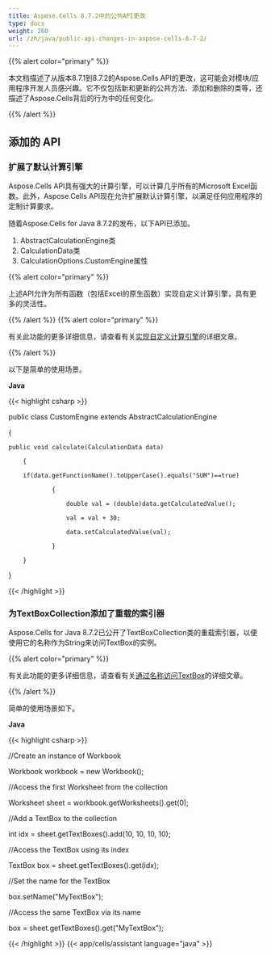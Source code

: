 ```yaml
---
title: Aspose.Cells 8.7.2中的公共API更改
type: docs
weight: 260
url: /zh/java/public-api-changes-in-aspose-cells-8-7-2/
---
```


{{% alert color="primary" %}} 

本文档描述了从版本8.7.1到8.7.2的Aspose.Cells API的更改，这可能会对模块/应用程序开发人员感兴趣。它不仅包括新和更新的公共方法、添加和删除的类等，还描述了Aspose.Cells背后的行为中的任何变化。

{{% /alert %}} 
## **添加的 API**
### **扩展了默认计算引擎**
Aspose.Cells API具有强大的计算引擎，可以计算几乎所有的Microsoft Excel函数。此外，Aspose.Cells API现在允许扩展默认计算引擎，以满足任何应用程序的定制计算要求。

随着Aspose.Cells for Java 8.7.2的发布，以下API已添加。

1. AbstractCalculationEngine类
1. CalculationData类
1. CalculationOptions.CustomEngine属性

{{% alert color="primary" %}} 

上述API允许为所有函数（包括Excel的原生函数）实现自定义计算引擎，具有更多的灵活性。

{{% /alert %}} {{% alert color="primary" %}} 

有关此功能的更多详细信息，请查看有关[实现自定义计算引擎](/cells/zh/java/implement-custom-calculation-engine-to-extend-the-default-calculation-engine-of-aspose-cells/)的详细文章。

{{% /alert %}} 

以下是简单的使用场景。

**Java**

{{< highlight csharp >}}

 public class CustomEngine extends AbstractCalculationEngine

{

	public void calculate(CalculationData data)

        {

		if(data.getFunctionName().toUpperCase().equals("SUM")==true)

                {

                    double val = (double)data.getCalculatedValue();

                    val = val + 30;

                    data.setCalculatedValue(val);

                }

        }

}

{{< /highlight >}}
### **为TextBoxCollection添加了重载的索引器**
Aspose.Cells for Java 8.7.2已公开了TextBoxCollection类的重载索引器，以便使用它的名称作为String来访问TextBox的实例。

{{% alert color="primary" %}} 

有关此功能的更多详细信息，请查看有关[通过名称访问TextBox](/cells/zh/java/access-the-text-box-by-the-name/)的详细文章。

{{% /alert %}} 

简单的使用场景如下。 

**Java**

{{< highlight csharp >}}

 //Create an instance of Workbook

Workbook workbook = new Workbook();

//Access the first Worksheet from the collection

Worksheet sheet = workbook.getWorksheets().get(0);

//Add a TextBox to the collection

int idx = sheet.getTextBoxes().add(10, 10, 10, 10);

//Access the TextBox using its index

TextBox box = sheet.getTextBoxes().get(idx);

//Set the name for the TextBox

box.setName("MyTextBox");

//Access the same TextBox via its name

box = sheet.getTextBoxes().get("MyTextBox");

{{< /highlight >}}
{{< app/cells/assistant language="java" >}}
